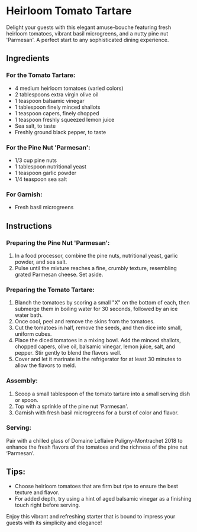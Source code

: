 # Heirloom Tomato Tartare

Delight your guests with this elegant amuse-bouche featuring fresh heirloom tomatoes, vibrant basil microgreens, and a nutty pine nut 'Parmesan'. A perfect start to any sophisticated dining experience.

## Ingredients

### For the Tomato Tartare:
- 4 medium heirloom tomatoes (varied colors)
- 2 tablespoons extra virgin olive oil
- 1 teaspoon balsamic vinegar
- 1 tablespoon finely minced shallots
- 1 teaspoon capers, finely chopped
- 1 teaspoon freshly squeezed lemon juice
- Sea salt, to taste
- Freshly ground black pepper, to taste

### For the Pine Nut 'Parmesan':
- 1/3 cup pine nuts
- 1 tablespoon nutritional yeast
- 1 teaspoon garlic powder
- 1/4 teaspoon sea salt

### For Garnish:
- Fresh basil microgreens

## Instructions

### Preparing the Pine Nut 'Parmesan':
1. In a food processor, combine the pine nuts, nutritional yeast, garlic powder, and sea salt.
2. Pulse until the mixture reaches a fine, crumbly texture, resembling grated Parmesan cheese. Set aside.

### Preparing the Tomato Tartare:
1. Blanch the tomatoes by scoring a small "X" on the bottom of each, then submerge them in boiling water for 30 seconds, followed by an ice water bath.
2. Once cool, peel and remove the skins from the tomatoes.
3. Cut the tomatoes in half, remove the seeds, and then dice into small, uniform cubes.
4. Place the diced tomatoes in a mixing bowl. Add the minced shallots, chopped capers, olive oil, balsamic vinegar, lemon juice, salt, and pepper. Stir gently to blend the flavors well.
5. Cover and let it marinate in the refrigerator for at least 30 minutes to allow the flavors to meld.

### Assembly:
1. Scoop a small tablespoon of the tomato tartare into a small serving dish or spoon.
2. Top with a sprinkle of the pine nut 'Parmesan'.
3. Garnish with fresh basil microgreens for a burst of color and flavor.

### Serving:
Pair with a chilled glass of Domaine Leflaive Puligny-Montrachet 2018 to enhance the fresh flavors of the tomatoes and the richness of the pine nut ‘Parmesan’.

## Tips:
- Choose heirloom tomatoes that are firm but ripe to ensure the best texture and flavor.
- For added depth, try using a hint of aged balsamic vinegar as a finishing touch right before serving.

Enjoy this vibrant and refreshing starter that is bound to impress your guests with its simplicity and elegance!